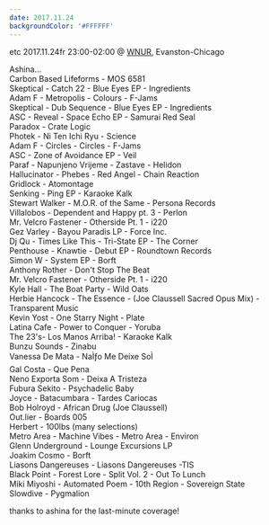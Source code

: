 ```yaml
---
date: 2017.11.24
backgroundColor: '#FFFFFF'
---
```


etc 2017.11.24fr 23:00-02:00 @ [WNUR](http://www.wnur.org/), Evanston-Chicago  

Ashina...  
Carbon Based Lifeforms - MOS 6581  
Skeptical - Catch 22 - Blue Eyes EP - Ingredients  
Adam F - Metropolis - Colours - F-Jams  
Skeptical - Dub Sequence - Blue Eyes EP - Ingredients  
ASC - Reveal - Space Echo EP - Samurai Red Seal  
Paradox - Crate Logic  
Photek - Ni Ten Ichi Ryu - Science  
Adam F - Circles - Circles - F-Jams  
ASC - Zone of Avoidance EP - Veil  
Paraf - Napunjeno Vrijeme - Zastave - Helidon  
Hallucinator - Phebes - Red Angel - Chain Reaction  
Gridlock - Atomontage  
Senking - Ping EP - Karaoke Kalk  
Stewart Walker - M.O.R. of the Same - Persona Records  
Villalobos - Dependent and Happy pt. 3 - Perlon  
Mr. Velcro Fastener - Otherside Pt. 1 - i220  
Gez Varley - Bayou Paradis LP - Force Inc.  
Dj Qu - Times Like This - Tri-State EP - The Corner  
Penthouse - Knawtie - Debut EP - Roundtown Records  
Simon W - System EP - Borft  
Anthony Rother - Don't Stop The Beat  
Mr. Velcro Fastener - Otherside Pt. 1 - i220  
Kyle Hall - The Boat Party - Wild Oats  
Herbie Hancock - The Essence - (Joe Claussell Sacred Opus Mix) - Transparent Music  
Kevin Yost - One Starry Night - Plate  
Latina Cafe - Power to Conquer - Yoruba  
The 23's- Los Manos Arriba! - Karaoke Kalk  
Bunzu Sounds - Zinabu  
Vanessa De Mata - NaÌƒo Me Deixe SoÌ  
Gal Costa - Que Pena  
Neno Exporta Som - Deixa A Tristeza  
Fubura Sekito - Psychadelic Baby  
Joyce - Batacumbara - Tardes Cariocas  
Bob Holroyd - African Drug (Joe Claussell)  
Out.lier - Boards 005  
Herbert - 100lbs (many selections)  
Metro Area - Machine Vibes - Metro Area - Environ  
Glenn Underground - Lounge Excursions LP  
Joakim Cosmo - Borft  
Liasons Dangereuses - Liasons Dangereuses -TIS  
Black Point - Forest Lore - Split Vol. 2 - Out To Lunch  
Miki Miyoshi - Automated Poem - 10th Region - Sovereign State  
Slowdive - Pygmalion  

thanks to ashina for the last-minute coverage!